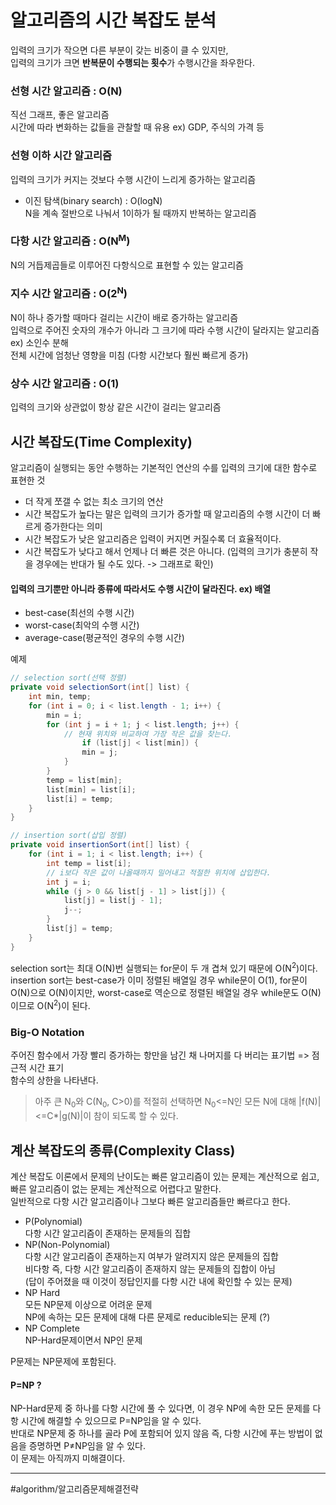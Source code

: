 # 알고리즘의 시간 복잡도 분석
입력의 크기가 작으면 다른 부분이 갖는 비중이 클 수 있지만,  
입력의 크기가 크면 **반복문이 수행되는 횟수**가 수행시간을 좌우한다.

### 선형 시간 알고리즘 : O(N)
직선 그래프, 좋은 알고리즘  
시간에 따라 변화하는 값들을 관찰할 때 유용 ex) GDP, 주식의 가격 등

### 선형 이하 시간 알고리즘  
입력의 크기가 커지는 것보다 수행 시간이 느리게 증가하는 알고리즘

- 이진 탐색(binary search) : O(logN)  
N을 계속 절반으로 나눠서 1이하가 될 때까지 반복하는 알고리즘

### 다항 시간 알고리즘   : O(N<sup>M</sup>)
N의 거듭제곱들로 이루어진 다항식으로 표현할 수 있는 알고리즘

### 지수 시간 알고리즘 : O(2<sup>N</sup>)
N이 하나 증가할 때마다 걸리는 시간이 배로 증가하는 알고리즘  
입력으로 주어진 숫자의 개수가 아니라 그 크기에 따라 수행 시간이 달라지는 알고리즘 ex) 소인수 분해  
전체 시간에 엄청난 영향을 미침 (다항 시간보다 훨씬 빠르게 증가)

### 상수 시간 알고리즘 : O(1)
입력의 크기와 상관없이 항상 같은 시간이 걸리는 알고리즘

## 시간 복잡도(Time Complexity)
알고리즘이 실행되는 동안 수행하는 기본적인 연산의 수를 입력의 크기에 대한 함수로 표현한 것  
- 더 작게 쪼갤 수 없는 최소 크기의 연산  
- 시간 복잡도가 높다는 말은 입력의 크기가 증가할 때 알고리즘의 수행 시간이 더 빠르게 증가한다는 의미  
- 시간 복잡도가 낮은 알고리즘은 입력이 커지면 커질수록 더 효율적이다.  
- 시간 복잡도가 낮다고 해서 언제나 더 빠른 것은 아니다. (입력의 크기가 충분히 작을 경우에는 반대가 될 수도 있다. -> 그래프로 확인)

#### 입력의 크기뿐만 아니라 종류에 따라서도 수행 시간이 달라진다. ex) 배열
- best-case(최선의 수행 시간)
- worst-case(최악의 수행 시간)
- average-case(평균적인 경우의 수행 시간)  

예제
```java
// selection sort(선택 정렬)
private void selectionSort(int[] list) {
    int min, temp;
    for (int i = 0; i < list.length - 1; i++) {
        min = i;
        for (int j = i + 1; j < list.length; j++) {
            // 현재 위치와 비교하여 가장 작은 값을 찾는다.  
                if (list[j] < list[min]) {
                min = j;
            }
        }
        temp = list[min];
        list[min] = list[i];
        list[i] = temp;
    }
}

// insertion sort(삽입 정렬)
private void insertionSort(int[] list) {
    for (int i = 1; i < list.length; i++) {
        int temp = list[i];
        // i보다 작은 값이 나올때까지 밀어내고 적절한 위치에 삽입한다. 
        int j = i;
        while (j > 0 && list[j - 1] > list[j]) {
            list[j] = list[j - 1];
            j--;
        }
        list[j] = temp;
    }
}
```
selection sort는 최대 O(N)번 실행되는 for문이 두 개 겹쳐 있기 때문에 O(N<sup>2</sup>)이다.  
insertion sort는 best-case가 이미 정렬된 배열일 경우 while문이 O(1), for문이 O(N)으로 O(N)이지만, worst-case로 역순으로 정렬된 배열일 경우 while문도 O(N)이므로 O(N<sup>2</sup>)이 된다.

### Big-O Notation
주어진 함수에서 가장 빨리 증가하는 항만을 남긴 채 나머지를 다 버리는 표기법 => 점근적 시간 표기  
함수의 상한을 나타낸다.
> 아주 큰 N<sub>0</sub>와 C(N<sub>0</sub>, C>0)를 적절히 선택하면 N<sub>0</sub><=N인 모든 N에 대해 |f(N)|<=C*|g(N)|이 참이 되도록 할 수 있다.  

## 계산 복잡도의 종류(Complexity Class)
계산 복잡도 이론에서 문제의 난이도는 빠른 알고리즘이 있는 문제는 계산적으로 쉽고, 빠른 알고리즘이 없는 문제는 계산적으로 어렵다고 말한다.  
일반적으로 다항 시간 알고리즘이나 그보다 빠른 알고리즘들만 빠르다고 한다.
- P(Polynomial)  
다항 시간 알고리즘이 존재하는 문제들의 집합
- NP(Non-Polynomial)  
다항 시간 알고리즘이 존재하는지 여부가 알려지지 않은 문제들의 집합  
비다항 즉, 다항 시간 알고리즘이 존재하지 않는 문제들의 집합이 아님  
(답이 주어졌을 때 이것이 정답인지를 다항 시간 내에 확인할 수 있는 문제)
- NP Hard  
모든 NP문제 이상으로 어려운 문제  
NP에 속하는 모든 문제에 대해 다른 문제로 reducible되는 문제 (?)
- NP Complete  
NP-Hard문제이면서 NP인 문제

P문제는 NP문제에 포함된다.

#### P=NP ?
NP-Hard문제 중 하나를 다항 시간에 풀 수 있다면, 이 경우 NP에 속한 모든 문제를 다항 시간에 해결할 수 있으므로 P=NP임을 알 수 있다.  
반대로 NP문제 중 하나를 골라 P에 포함되어 있지 않음 즉, 다항 시간에 푸는 방법이 없음을 증명하면 P≠NP임을 알 수 있다.  
이 문제는 아직까지 미해결이다.

----
#algorithm/알고리즘문제해결전략